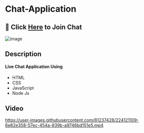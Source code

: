 # Chat-Application

## :calling: Click [Here](https://chat-application-25al.onrender.com/) to Join Chat 
![image](https://user-images.githubusercontent.com/81237428/224131133-2290ddbf-ccbe-45e2-a3c7-5dc036c67cba.png)

## Description
#### Live Chat Application Using
  - HTML
  - CSS
  - JavaScript
  - Node Js

## Video

https://user-images.githubusercontent.com/81237428/224121109-6e82e358-57ec-454a-839b-a9746bd151e5.mp4



